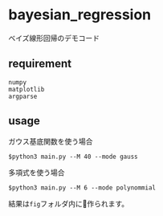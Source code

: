 # bayesian_regression
ベイズ線形回帰のデモコード

## requirement  
```
numpy
matplotlib
argparse  
```

## usage
ガウス基底関数を使う場合
```
$python3 main.py --M 40 --mode gauss
```

多項式を使う場合  
```
$python3 main.py --M 6 --mode polynommial
```

結果は`fig`フォルダ内に作られます。  

